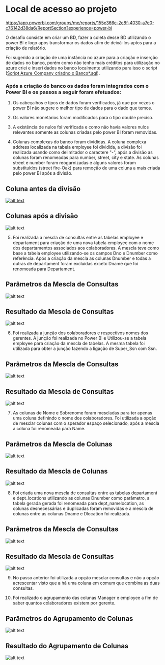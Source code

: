 
# Local de acesso ao projeto

https://app.powerbi.com/groups/me/reports/155e366c-2c8f-4030-a7c0-c76142d38da6/ReportSection?experience=power-bi

O desafio consiste em criar um BD, fazer a coleta desse BD utilizando o power BI e logo após transformar os dados afim de deixá-los aptos para a criação de relatório.

Foi sugerido a criação de uma instância no azure para a criação e inserção de dados no banco, porém como não tenho mais créditos para utilização no azure criei e inseri dados no banco localmente utilizando para isso o script ([Script Azure_Company_criadno o Banco*.sql](https://github.com/lucirenejose1993/processando_e_transformado_dados_com_powerBI/blob/main/Script%20Azure_Company_criadno%20o%20Banco.mwb.sql)).

### Após a criação do banco os dados foram integrados com o Power BI e os passos a seguir foram efetuados:

1. Os cabeçalhos e tipos de dados foram verificados, já que por vezes o power BI não sugere o melhor tipo de dados para o dado que temos.

2. Os valores monetários foram modificados para o tipo double preciso.

3. A existência de nulos foi verificada e como não havia valores nulos relevantes somente as colunas criadas pelo power BI foram removidas.

4. Colunas complexas do banco foram divididas. A coluna complexa address localizada na tabela employee foi dividida, a divisão foi realizada usando como delimitador o caractere "-", após a divisão as colunas foram renomeadas para number, street, city e state. As colunas street e number foram reogarnizadas e alguns valores foram substituídos (street fire-Oak) para remoção de uma coluna a mais criada pelo power BI após a divisão.

## Coluna antes da divisão

[![alt text](DividindoAddress01.png)](https://github.com/lucirenejose1993/processando_e_transformado_dados_com_powerBI/blob/main/Imgs/DividindoAddress01.png)


## Colunas após a divisão

![alt text](AposDivisaoAddress02.png)

5. Foi realizada a mescla de consultas entre as tabelas employee e departament para criação de uma nova tabela employee com o nome dos departamentos associados aos colaboradores. A mescla teve como base a tabela employee utilizando-se os campos Dno e Dnumber como referência. Após a criação da mescla as colunas Dnumber e todas a outras de departament foram excluídas exceto Dname que foi renomeada para Departament.

## Parâmetros da Mescla de Consultas

![alt text](MesclarEmpDept03.png)

## Resultado da Mescla de Consultas

![alt text](ResultadoMesclaEmpDept04.png)

6. Foi realizada a junção dos colaboradores e respectivos nomes dos gerentes. A junção foi realizada no Power BI e Utilizou-se a tabela employee para criação da mescla de tabelas. A mesma tabela foi utilizada para obter a junção fazendo a ligação de Super_Ssn com Ssn.

## Parâmetros da Mescla de Consultas

![alt text](MesclaNomeGerente05.png)

## Resultado da Mescla de Consultas

![alt text](NomeGerentee06.png)

7. As colunas de Nome e Sobrenome foram mescladas para ter apenas uma coluna definindo o nome dos colaboradores. Foi utilizada a opção de mesclar colunas com o sperador espaço selecionado, após a mescla a coluna foi renomeada para Name.

## Parâmetros da Mescla de Colunas

![alt text](MesclaNomeSobrenomeParam07.png)

## Resultado da Mescla de Colunas

![alt text](MesclaColunaNomeSobrenomeResult08.png)

8. Foi criada uma nova mescla de consultas entre as tabelas departament e dept_locations utilizando as colunas Dnumber como parâmetro, a tabela gerada gerada foi renomeada para dept_namelocation, as colunas desnecessárias e duplicadas foram removidas e a mescla de colunas entre as colunas Dname e Dlocation foi realizada.

## Parâmetros da Mescla de Consultas

![alt text](MesclaDept-Dept_locationParam09.png)


## Resultado da Mescla de Consultas

![alt text](MesclaDept-Dept_locationResult10.png)

9. No passo anterior foi utilizada a opção mesclar consultas e não a opção acrescentar visto que a há uma coluna em comum que combina as duas consultas.

10. Foi realizado o agrupamento das colunas Manager e employee a fim de saber quantos colaboradores existem por gerente.

## Parâmetros do Agrupamento de Colunas

![alt text](AgregManagerColaboradorParam11.png)

## Resultado do Agrupamento de Colunas

![alt text](AgregColunaManagerColaboradorResult12.png)

